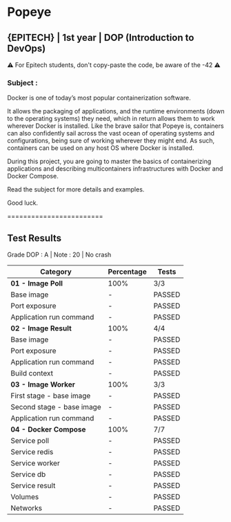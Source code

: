 # Popeye
## {EPITECH} | 1st year | DOP (Introduction to DevOps)

⚠️ For Epitech students, don't copy-paste the code, be aware of the -42 ⚠️

### Subject : &nbsp;
Docker is one of today’s most popular containerization software.

It allows the packaging of applications, and the runtime environments (down to the operating systems)
they need, which in return allows them to work wherever Docker is installed.
Like the brave sailor that Popeye is, containers can also confidently sail across the vast ocean of operating
systems and configurations, being sure of working wherever they might end. As such, containers can be
used on any host OS where Docker is installed.

During this project, you are going to master the basics of containerizing applications and describing multicontainers infrastructures with Docker and Docker Compose.

Read the subject for more details and examples.

Good luck.

========================

## Test Results
Grade DOP : A | Note : 20 | No crash

| Category                            | Percentage | Tests                   |
|-------------------------------------|------------|-------------------------|
| **01 - Image Poll**                 | 100%       | 3/3                     |
| Base image                          | -          | PASSED                  |
| Port exposure                       | -          | PASSED                  |
| Application run command             | -          | PASSED                  |
| **02 - Image Result**               | 100%       | 4/4                     |
| Base image                          | -          | PASSED                  |
| Port exposure                       | -          | PASSED                  |
| Application run command             | -          | PASSED                  |
| Build context                       | -          | PASSED                  |
| **03 - Image Worker**               | 100%       | 3/3                     |
| First stage - base image            | -          | PASSED                  |
| Second stage - base image           | -          | PASSED                  |
| Application run command             | -          | PASSED                  |
| **04 - Docker Compose**             | 100%       | 7/7                     |
| Service poll                        | -          | PASSED                  |
| Service redis                       | -          | PASSED                  |
| Service worker                      | -          | PASSED                  |
| Service db                          | -          | PASSED                  |
| Service result                      | -          | PASSED                  |
| Volumes                             | -          | PASSED                  |
| Networks                            | -          | PASSED                  |


